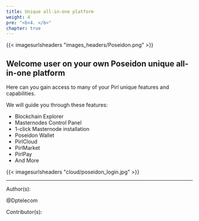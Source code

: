 ```yaml
---
title: Unique all-in-one platform
weight: 4
pre: "<b>4. </b>"
chapter: true
---
```


{{< imagesurlsheaders "images_headers/Poseidon.png"  >}}

## Welcome user on your own Poseidon unique all-in-one platform

Here can you gain access to many of your Pirl unique features and capabilities.  

We will guide you through these features:  

+ Blockchain Explorer  
+ Masternodes Control Panel  
+ 1-click Masternode installation  
+ Poseidon Wallet  
+ PirlCloud  
+ PirlMarket  
+ PirlPay  
+ And More  

{{< imagesurlsheaders "cloud/poseidon_login.jpg"  >}}

---
Author(s):

@Dptelecom

Contributor(s):
